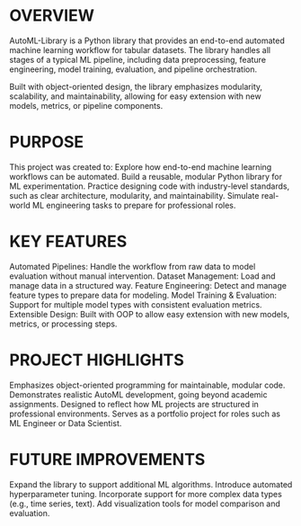 # OVERVIEW
AutoML-Library is a Python library that provides an end-to-end automated machine learning workflow for tabular datasets. The library handles all stages of a typical ML pipeline, including data preprocessing, feature engineering, model training, evaluation, and pipeline orchestration.

Built with object-oriented design, the library emphasizes modularity, scalability, and maintainability, allowing for easy extension with new models, metrics, or pipeline components.

# PURPOSE
This project was created to:
Explore how end-to-end machine learning workflows can be automated.
Build a reusable, modular Python library for ML experimentation.
Practice designing code with industry-level standards, such as clear architecture, modularity, and maintainability.
Simulate real-world ML engineering tasks to prepare for professional roles.

# KEY FEATURES
Automated Pipelines: Handle the workflow from raw data to model evaluation without manual intervention.
Dataset Management: Load and manage data in a structured way.
Feature Engineering: Detect and manage feature types to prepare data for modeling.
Model Training & Evaluation: Support for multiple model types with consistent evaluation metrics.
Extensible Design: Built with OOP to allow easy extension with new models, metrics, or processing steps.

# PROJECT HIGHLIGHTS
Emphasizes object-oriented programming for maintainable, modular code.
Demonstrates realistic AutoML development, going beyond academic assignments.
Designed to reflect how ML projects are structured in professional environments.
Serves as a portfolio project for roles such as ML Engineer or Data Scientist.

# FUTURE IMPROVEMENTS
Expand the library to support additional ML algorithms.
Introduce automated hyperparameter tuning.
Incorporate support for more complex data types (e.g., time series, text).
Add visualization tools for model comparison and evaluation.
